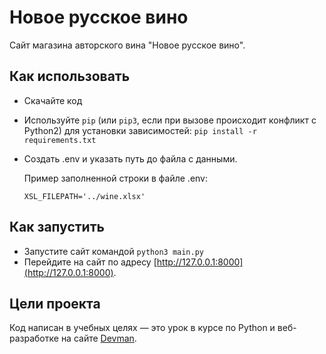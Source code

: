 # Новое русское вино

Сайт магазина авторского вина "Новое русское вино".

## Как использовать

- Скачайте код
- Используйте `pip` (или `pip3`, если при вызове происходит конфликт с Python2) для установки зависимостей:
  `pip install -r requirements.txt`
- Cоздать .env и указать путь до файла с данными.

  Пример заполненной строки в файле .env:

  `XSL_FILEPATH='../wine.xlsx'`

## Как запустить

- Запустите сайт командой `python3 main.py`
- Перейдите на сайт по адресу [http://127.0.0.1:8000](http://127.0.0.1:8000).

## Цели проекта

Код написан в учебных целях — это урок в курсе по Python и веб-разработке на сайте [Devman](https://dvmn.org).
